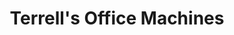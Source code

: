 ---
title: "Terrell's Office Machines"
url: /bozeman/terrells-office-machines/
shop: electronics
---